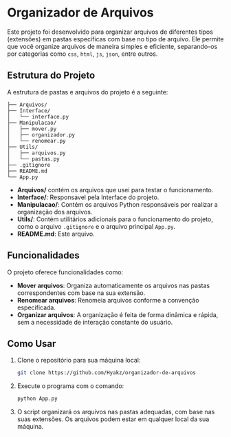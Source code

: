# Organizador de Arquivos

Este projeto foi desenvolvido para organizar arquivos de diferentes tipos (extensões) em pastas específicas com base no tipo de arquivo. Ele permite que você organize arquivos de maneira simples e eficiente, separando-os por categorias como `css`, `html`, `js`, `json`, entre outros.

## Estrutura do Projeto

A estrutura de pastas e arquivos do projeto é a seguinte:

```
├── Arquivos/
├── Interface/
│   └── interface.py     
├── Manipulacao/              
│   ├── mover.py          
│   ├── organizador.py    
│   └── renomear.py      
├── Utils/                
│   ├── arquivos.py       
│   └── pastas.py
├── .gitignore 
├── README.md                         
└── App.py                
```

- **Arquivos/** contém os arquivos que usei para testar o funcionamento.
- **Interface/**: Responsavel pela Interface do projeto.
- **Manipulacao/**: Contém os arquivos Python responsáveis por realizar a organização dos arquivos.
- **Utils/**: Contém utilitários adicionais para o funcionamento do projeto, como o arquivo `.gitignore` e o arquivo principal `App.py`.
- **README.md**: Este arquivo.

## Funcionalidades

O projeto oferece funcionalidades como:

- **Mover arquivos**: Organiza automaticamente os arquivos nas pastas correspondentes com base na sua extensão.
- **Renomear arquivos**: Renomeia arquivos conforme a convenção especificada.
- **Organizar arquivos**: A organização é feita de forma dinâmica e rápida, sem a necessidade de interação constante do usuário.

## Como Usar

1. Clone o repositório para sua máquina local:

   ```bash
   git clone https://github.com/Hyakz/organizador-de-arquivos
   ```

2. Execute o programa com o comando:

   ```bash
   python App.py
   ```
   
3. O script organizará os arquivos nas pastas adequadas, com base nas suas extensões. Os arquivos podem estar em qualquer local da sua máquina.
